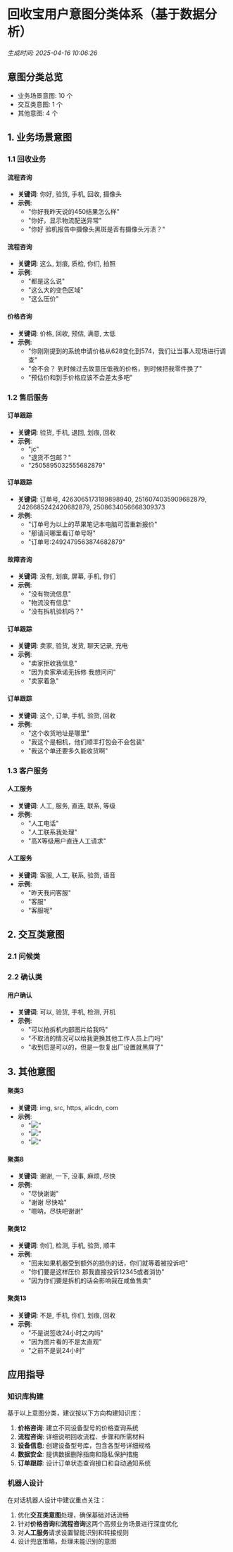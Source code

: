 # 回收宝用户意图分类体系（基于数据分析）

*生成时间: 2025-04-16 10:06:26*

## 意图分类总览

- 业务场景意图: 10 个
- 交互类意图: 1 个
- 其他意图: 4 个

## 1. 业务场景意图

### 1.1 回收业务

#### 流程咨询
- **关键词**: 你好, 验货, 手机, 回收, 摄像头
- **示例**:
  - "你好我昨天说的450结果怎么样"
  - "你好，显示物流配送异常"
  - "你好 验机报告中摄像头黑斑是否有摄像头污渍？"

#### 流程咨询
- **关键词**: 这么, 划痕, 质检, 你们, 拍照
- **示例**:
  - "都是这么说"
  - "这么大的变色区域"
  - "这么压价"

#### 价格咨询
- **关键词**: 价格, 回收, 预估, 满意, 太低
- **示例**:
  - "你刚刚提到的系统申请价格从628变化到574，我们让当事人现场进行调查"
  - "会不会？ 到时候过去故意压低我的价格，到时候把我零件换了"
  - "预估价和到手价格应该不会差太多吧"

### 1.2 售后服务

#### 订单跟踪
- **关键词**: 验货, 手机, 退回, 划痕, 回收
- **示例**:
  - "jc"
  - "退货不包邮？"
  - "2505895032555682879"

#### 订单跟踪
- **关键词**: 订单号, 4263065173189898940, 2516074035909682879, 2426685242420682879, 2508634056668309373
- **示例**:
  - "订单号为以上的苹果笔记本电脑可否重新报价"
  - "那请问哪里看订单号呀"
  - "订单号:2492479563874682879"

#### 故障咨询
- **关键词**: 没有, 划痕, 屏幕, 手机, 你们
- **示例**:
  - "没有物流信息"
  - "物流没有信息"
  - "没有拆机验机吗？"

#### 订单跟踪
- **关键词**: 卖家, 验货, 发货, 聊天记录, 充电
- **示例**:
  - "卖家拒收我信息"
  - "因为卖家承诺无拆修 我想问问"
  - "卖家着急"

#### 订单跟踪
- **关键词**: 这个, 订单, 手机, 验货, 回收
- **示例**:
  - "这个收货地址是哪里"
  - "我这个是相机，他们顺丰打包会不会包装"
  - "我这个单还要多久能收货啊"

### 1.3 客户服务

#### 人工服务
- **关键词**: 人工, 服务, 直连, 联系, 等级
- **示例**:
  - "人工电话"
  - "人工联系我处理"
  - "高X等级用户直连人工请求"

#### 人工服务
- **关键词**: 客服, 人工, 联系, 验货, 语音
- **示例**:
  - "昨天我问客服"
  - "客服"
  - "客服呢"

## 2. 交互类意图

### 2.1 问候类

### 2.2 确认类

#### 用户确认
- **关键词**: 可以, 验货, 手机, 检测, 开机
- **示例**:
  - "可以拍拆机内部图片给我吗"
  - "不取消的情况可以给我更换其他工作人员上门吗"
  - "收到后是可以的，但是一恢复出厂设置就黑屏了"

## 3. 其他意图

#### 聚类3
- **关键词**: img, src, https, alicdn, com
- **示例**:
  - "<img src='https://img.alicdn.com/imgextra/i2/2201405633007/O1CN01H58kcX1Y5G11ir9Vl_!!2201405633007-0-alxm.jpg'>"
  - "<img src='https://img.alicdn.com/imgextra/i1/4062835174/O1CN01N67ikQ1o5kHozaxFH_!!4062835174-0-alxm.jpg'>"
  - "<img src='https://img.alicdn.com/imgextra/i1/3787018373/O1CN01xYYQ3n2BitIcO19iG_!!3787018373-0-alxm.jpg'>"

#### 聚类8
- **关键词**: 谢谢, 一下, 没事, 麻烦, 尽快
- **示例**:
  - "尽快谢谢"
  - "谢谢 尽快哈"
  - "嗯呐，尽快吧谢谢"

#### 聚类12
- **关键词**: 你们, 检测, 手机, 验货, 顺丰
- **示例**:
  - "回来如果机器受到额外的损伤的话，你们就等着被投诉吧"
  - "你们要是这样压价  那我直接投诉12345或者消协"
  - "因为你们要是拆机的话会影响我在咸鱼售卖"

#### 聚类13
- **关键词**: 不是, 手机, 你们, 划痕, 回收
- **示例**:
  - "不是说签收24小时之内吗"
  - "因为图片看的不是太直观"
  - "之前不是说24小时"

## 应用指导

### 知识库构建
基于以上意图分类，建议按以下方向构建知识库：

1. **价格咨询**: 建立不同设备型号的价格查询系统
2. **流程咨询**: 详细说明回收流程、步骤和所需材料
3. **设备信息**: 创建设备型号库，包含各型号详细规格
4. **数据安全**: 提供数据删除指南和隐私保护措施
5. **订单跟踪**: 设计订单状态查询接口和自动通知系统

### 机器人设计
在对话机器人设计中建议重点关注：

1. 优化**交互类意图**处理，确保基础对话流畅
2. 针对**价格咨询**和**流程咨询**这两个高频业务场景进行深度优化
3. 对**人工服务**请求设置智能识别和转接规则
4. 设计兜底策略，处理未能识别的意图
